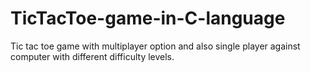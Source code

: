 # TicTacToe-game-in-C-language
Tic tac toe game with multiplayer option and also single player against computer with different difficulty levels.
